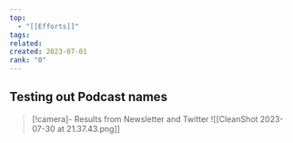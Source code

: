 ```yaml
---
top:
  - "[[Efforts]]"
tags: 
related: 
created: 2023-07-01
rank: "0"
---
```


## Testing out Podcast names

> [!camera]- Results from Newsletter and Twitter
> ![[CleanShot 2023-07-30 at 21.37.43.png]]



